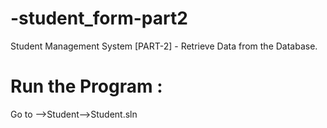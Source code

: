 # -student_form-part2

Student Management System [PART-2] - Retrieve Data from the Database.

# Run the Program :

Go to -->Student-->Student.sln
